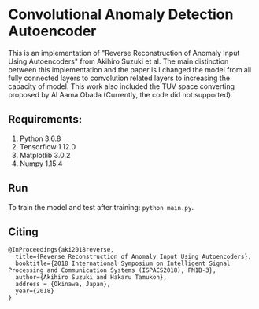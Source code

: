 # Convolutional Anomaly Detection Autoencoder
This is an implementation of "Reverse Reconstruction of Anomaly Input Using Autoencoders" from Akihiro Suzuki et al. The main distinction between this implementation and the paper is I changed the model from all fully connected layers to convolution related layers to increasing the capacity of model. This work also included the TUV space converting proposed by Al Aama Obada (Currently, the code did not supported).

## Requirements:
  1. Python 3.6.8
  2. Tensorflow 1.12.0
  3. Matplotlib 3.0.2
  4. Numpy 1.15.4 

## Run
To train the model and test after training: `python main.py`.

## Citing
```
@InProceedings{aki2018reverse,
  title={Reverse Reconstruction of Anomaly Input Using Autoencoders},
  booktitle={2018 International Symposium on Intelligent Signal Processing and Communication Systems (ISPACS2018), FM1B-3},
  author={Akihiro Suzuki and Hakaru Tamukoh},
  address = {Okinawa, Japan},
  year={2018}
}
```
